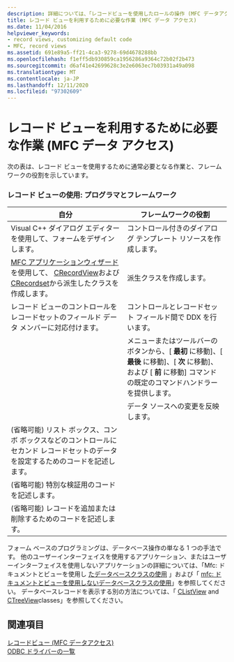 ```yaml
---
description: 詳細については、「レコードビューを使用したロールの操作 (MFC データアクセス)」を参照してください。
title: レコード ビューを利用するために必要な作業 (MFC データ アクセス)
ms.date: 11/04/2016
helpviewer_keywords:
- record views, customizing default code
- MFC, record views
ms.assetid: 691e89a5-ff21-4ca3-9278-69d4678288bb
ms.openlocfilehash: f1eff5db930859ca1956286a9364c72b02f2b473
ms.sourcegitcommit: d6af41e42699628c3e2e6063ec7b03931a49a098
ms.translationtype: MT
ms.contentlocale: ja-JP
ms.lasthandoff: 12/11/2020
ms.locfileid: "97302609"
---
```

# <a name="your-role-in-working-with-a-record-view--mfc-data-access"></a>レコード ビューを利用するために必要な作業 (MFC データ アクセス)

次の表は、レコード ビューを使用するために通常必要となる作業と、フレームワークの役割を示しています。

### <a name="working-with-a-record-view-you-and-the-framework"></a>レコード ビューの使用: プログラマとフレームワーク

|自分|フレームワークの役割|
|---------|-------------------|
|Visual C++ ダイアログ エディターを使用して、フォームをデザインします。|コントロール付きのダイアログ テンプレート リソースを作成します。|
|[MFC アプリケーションウィザード](../mfc/reference/database-support-mfc-application-wizard.md)を使用して、 [CRecordView](../mfc/reference/crecordview-class.md)および[CRecordset](../mfc/reference/crecordset-class.md)から派生したクラスを作成します。|派生クラスを作成します。|
|レコード ビューのコントロールをレコードセットのフィールド データ メンバーに対応付けます。|コントロールとレコードセット フィールド間で DDX を行います。|
||メニューまたはツールバーのボタンから、[ **最初** に移動]、[ **最後** に移動]、[ **次** に移動]、および [ **前** に移動] コマンドの既定のコマンドハンドラーを提供します。|
||データ ソースへの変更を反映します。|
|(省略可能) リスト ボックス、コンボ ボックスなどのコントロールにセカンド レコードセットのデータを設定するためのコードを記述します。||
|(省略可能) 特別な検証用のコードを記述します。||
|(省略可能) レコードを追加または削除するためのコードを記述します。||

フォーム ベースのプログラミングは、データベース操作の単なる 1 つの手法です。 他のユーザーインターフェイスを使用するアプリケーション、またはユーザーインターフェイスを使用しないアプリケーションの詳細については、「Mfc: ドキュメントとビューを使用し [たデータベースクラスの使用](../data/mfc-using-database-classes-with-documents-and-views.md) 」および「 [mfc: ドキュメントとビューを使用しないデータベースクラスの使用](../data/mfc-using-database-classes-without-documents-and-views.md)」を参照してください。 データベースレコードを表示する別の方法については、「 [CListView](../mfc/reference/clistview-class.md) and [CTreeView](../mfc/reference/ctreeview-class.md)classes」を参照してください。

## <a name="see-also"></a>関連項目

[レコードビュー (MFC データアクセス)](../data/record-views-mfc-data-access.md)<br/>
[ODBC ドライバーの一覧](../data/odbc/odbc-driver-list.md)
